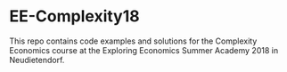 # EE-Complexity18

This repo contains code examples and solutions for the Complexity Economics course at the Exploring Economics Summer Academy 2018 in Neudietendorf.
